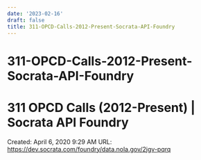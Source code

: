 ```yaml
---
date: '2023-02-16'
draft: false
title: 311-OPCD-Calls-2012-Present-Socrata-API-Foundry
---
```


# 311-OPCD-Calls-2012-Present-Socrata-API-Foundry

# 311 OPCD Calls (2012-Present) | Socrata API Foundry
Created: April 6, 2020 9:29 AM
URL: https://dev.socrata.com/foundry/data.nola.gov/2jgv-pqrq
